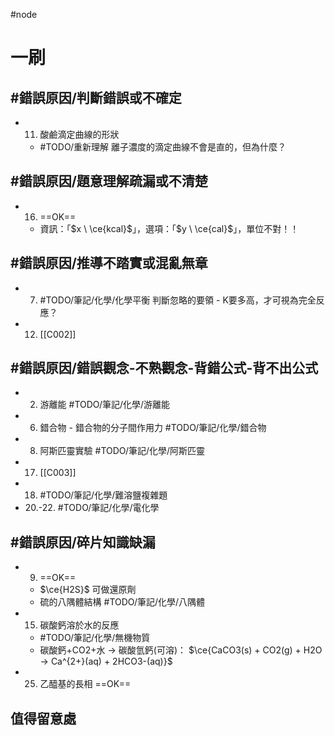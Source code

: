 #node 
# 一刷
## #錯誤原因/判斷錯誤或不確定
- 11. 酸鹼滴定曲線的形狀
	- #TODO/重新理解 離子濃度的滴定曲線不會是直的，但為什麼？

## #錯誤原因/題意理解疏漏或不清楚
- 16. ==OK==
	- 資訊：「$x \ \ce{kcal}$」，選項：「$y \ \ce{cal}$」，單位不對！！ 

## #錯誤原因/推導不踏實或混亂無章 
- 7. #TODO/筆記/化學/化學平衡 判斷忽略的要領 - K要多高，才可視為完全反應？
- 12. [[C002]]
## #錯誤原因/錯誤觀念-不熟觀念-背錯公式-背不出公式
- 2. 游離能 #TODO/筆記/化學/游離能 
- 6. 錯合物 - 錯合物的分子間作用力  #TODO/筆記/化學/錯合物
- 8. 阿斯匹靈實驗 #TODO/筆記/化學/阿斯匹靈
- 17. [[C003]]
- 18. #TODO/筆記/化學/難溶鹽複雜題
- 20.-22. #TODO/筆記/化學/電化學 
## #錯誤原因/碎片知識缺漏
- 9. ==OK==
	- $\ce{H2S}$ 可做還原劑
	- 硫的八隅體結構 #TODO/筆記/化學/八隅體 
- 15. 碳酸鈣溶於水的反應
	- #TODO/筆記/化學/無機物質
	- 碳酸鈣+CO2+水 -> 碳酸氫鈣(可溶)： $\ce{CaCO3(s) + CO2(g) + H2O -> Ca^{2+}(aq) + 2HCO3-(aq)}$ 
- 25. 乙醯基的長相 ==OK==
## 值得留意處